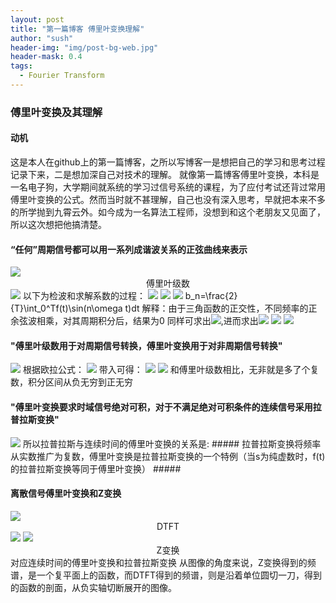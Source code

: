 ```yaml
---
layout: post
title: "第一篇博客 傅里叶变换理解"
author: "sush"
header-img: "img/post-bg-web.jpg"
header-mask: 0.4
tags:
  - Fourier Transform
---
```

### **傅里叶变换及其理解**
#### **动机** ####
这是本人在github上的第一篇博客，之所以写博客一是想把自己的学习和思考过程记录下来，二是想加深自己对技术的理解。
就像第一篇博客傅里叶变换，本科是一名电子狗，大学期间就系统的学习过信号系统的课程，为了应付考试还背过常用傅里叶变换的公式。然而当时就不甚理解，自己也没有深入思考，早就把本来不多的所学抛到九霄云外。如今成为一名算法工程师，没想到和这个老朋友又见面了，所以这次想把他搞清楚。

#### “任何”周期信号都可以用一系列成谐波关系的正弦曲线来表示 ####
<img src="http://latex.codecogs.com/gif.latex? f(t)=c_0+\sum_{n=1}^{\infty}c_n\cos(n{\omega}t+{\phi})">
<center>傅里叶级数</center>
<img src="http://latex.codecogs.com/gif.latex? f(t)=c_0+\sum_{n=1}^{\infty}[c_n\cos\phi \cos(n\omega t)-c_n\sin\phi sin(n\omega t)]">
以下为检波和求解系数的过程：
<img src="http://latex.codecogs.com/gif.latex?f(t)=c_0+\sum_{n=1}^{\infty}[a_n\cos(n\omega t)+b_n\sin(n\omega t)]">
<img src="http://latex.codecogs.com/gif.latex?\int_0^Tf(t)\sin(n\omega t)dt=b_n\int_0^T\sin(n\omega t)\sin(k\omega t)dt=b_n\int_0^T\sin(n\omega t)^2dt">
<img src="http://latex.codecogs.com/gif.latex?\int_0^Tf(t)\sin(n\omega t)dt=b_n\frac{T}{2}">
b_n=\frac{2}{T}\int_0^Tf(t)\sin(n\omega t)dt
解释：由于三角函数的正交性，不同频率的正余弦波相乘，对其周期积分后，结果为0
同样可求出<img src="http://latex.codecogs.com/gif.latex?\\a_n">,进而求出<img src="http://latex.codecogs.com/gif.latex?\\\phi">
<img src="http://latex.codecogs.com/gif.latex?c_n=\sqrt[2]{a_n^2+b_n^2}">
<img src="http://latex.codecogs.com/gif.latex?\phi=arctan(-\frac{b_n}{a_n})">

#### "傅里叶级数用于对周期信号转换，傅里叶变换用于对非周期信号转换" ####
<img src="http://latex.codecogs.com/gif.latex?F(f(t))=\int_{-\infty}^{\infty} f(t)e^{-i\omega t} dt">
根据欧拉公式：
<img src="http://latex.codecogs.com/gif.latex?e^{i\theta}=\cos\theta+i\sin\theta">
带入可得：
<img src="http://latex.codecogs.com/gif.latex?F(f(t))=\int_{-\infty}^{\infty}f(t)[\cos(\omega t)-i\sin(\omega t)]dt">
<img src="http://latex.codecogs.com/gif.latex?F(f(t))=\int_{-\infty}^{\infty}f(t)\cos(\omega t)dt-\int_{-\infty}^{\infty}f(t)i\sin(\omega t)dt">
和傅里叶级数相比，无非就是多了个复数，积分区间从负无穷到正无穷

#### "傅里叶变换要求时域信号绝对可积，对于不满足绝对可积条件的连续信号采用拉普拉斯变换" ####
<img src="http://latex.codecogs.com/gif.latex?F(s)=\int_{-\infty}^{\infty}f(t)e^{-st}dt=\int_{-\infty}^{\infty}e^{(-\sigma+i\omega t)}dt">
所以拉普拉斯与连续时间的傅里叶变换的关系是:
##### 拉普拉斯变换将频率从实数推广为复数，傅里叶变换是拉普拉斯变换的一个特例（当s为纯虚数时，f(t)的拉普拉斯变换等同于傅里叶变换） #####

#### 离散信号傅里叶变换和Z变换 ####
<img src="http://latex.codecogs.com/gif.latex?\sum_{-\infty}^{\infty}x[n]e^{-j\omega n}">
<center>DTFT</center>

<img src="http://latex.codecogs.com/gif.latex?\sum_{-\infty}^{\infty}x[n]z^{-n}">
<img src="http://latex.codecogs.com/gif.latex?z=(a*e^{jw})^{-n}">
<center>Z变换</center>
对应连续时间的傅里叶变换和拉普拉斯变换
从图像的角度来说，Z变换得到的频谱，是一个复平面上的函数，而DTFT得到的频谱，则是沿着单位圆切一刀，得到的函数的剖面，从负实轴切断展开的图像。